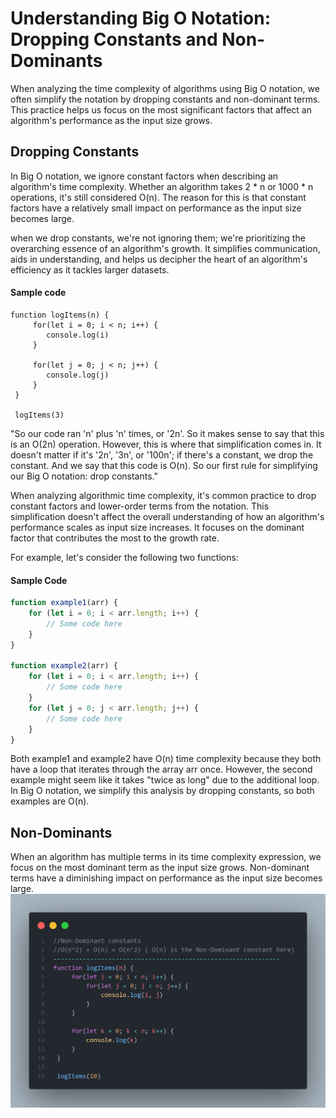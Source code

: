 # Understanding Big O Notation: Dropping Constants and Non-Dominants

When analyzing the time complexity of algorithms using Big O notation, we often simplify the notation by dropping constants and non-dominant terms. This practice helps us focus on the most significant factors that affect an algorithm's performance as the input size grows.

## Dropping Constants

In Big O notation, we ignore constant factors when describing an algorithm's time complexity. Whether an algorithm takes 2 * n or 1000 * n operations, it's still considered O(n). The reason for this is that constant factors have a relatively small impact on performance as the input size becomes large.

when we drop constants, we're not ignoring them; we're prioritizing the overarching essence of an algorithm's growth. It simplifies communication, aids in understanding, and helps us decipher the heart of an algorithm's efficiency as it tackles larger datasets.

#### Sample code


```
function logItems(n) {
     for(let i = 0; i < n; i++) {
        console.log(i) 
     }
 
     for(let j = 0; j < n; j++) {
        console.log(j) 
     }       
 }
 
 logItems(3)
```
"So our code ran 'n' plus 'n' times, or '2n'. So it makes sense to say that this is an O(2n) operation. However, this is where that simplification comes in. It doesn't matter if it's '2n', '3n', or '100n'; if there's a constant, we drop the constant. And we say that this code is O(n). So our first rule for simplifying our Big O notation: drop constants."

When analyzing algorithmic time complexity, it's common practice to drop constant factors and lower-order terms from the notation. This simplification doesn't affect the overall understanding of how an algorithm's performance scales as input size increases. It focuses on the dominant factor that contributes the most to the growth rate.

For example, let's consider the following two functions:

#### Sample Code

```javascript
function example1(arr) {
    for (let i = 0; i < arr.length; i++) {
        // Some code here
    }
}

function example2(arr) {
    for (let i = 0; i < arr.length; i++) {
        // Some code here
    }
    for (let j = 0; j < arr.length; j++) {
        // Some code here
    }
}
```
Both example1 and example2 have O(n) time complexity because they both have a loop that iterates through the array arr once. However, the second example might seem like it takes "twice as long" due to the additional loop. In Big O notation, we simplify this analysis by dropping constants, so both examples are O(n).

## Non-Dominants
When an algorithm has multiple terms in its time complexity expression, we focus on the most dominant term as the input size grows. Non-dominant terms have a diminishing impact on performance as the input size becomes large.
![Case study with array](https://github.com/vishnuabhi4/Data-Structure-JS/blob/main/Big-O/Assets/Non-Dominant%20constants.png)
